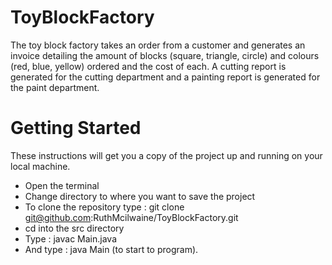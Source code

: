 # ToyBlockFactory
The toy block factory takes an order from a customer and generates an invoice detailing the amount of blocks (square, triangle, circle) and colours (red, blue, yellow) ordered and the cost of each.  A cutting report is generated for the cutting department and a painting report is generated for the paint department.

# Getting Started
These instructions will get you a copy of the project up and running on your local machine.

* Open the terminal
* Change directory to where you want to save the project
* To clone the repository type : git clone git@github.com:RuthMcilwaine/ToyBlockFactory.git
* cd into the src directory
* Type : javac Main.java
* And type : java Main (to start to program).
